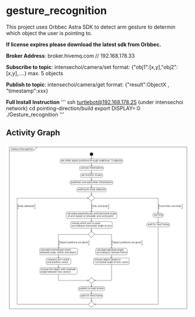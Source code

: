 # gesture_recognition

This project uses Orbbec Astra SDK to detect arm gesture to determin which object the user is pointing to.

**If license expires please download the latest sdk from Orbbec.**

**Broker Address**: broker.hivemq.com  // 192.168.178.33

**Subscribe to topic**: intensechoi/camera/set    format: {"obj1":[x,y],"obj2":[x,y],....} max. 5 objects

**Publish to topic**: intensechoi/camera/get      format: {"result":ObjectX , "timestamp":xxx}
 


**Full Install Instruction**
'''
ssh turtlebot@192.168.178.25  (under intensechoi network)
cd pointing-direction/build
export DISPLAY=:0
./Gesture_recognition
'''




 ## Activity Graph
![Activity graph for this project](gesture_recognition_uml.jpg)

